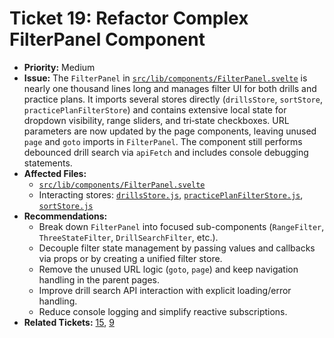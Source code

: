 # Ticket 19: Refactor Complex FilterPanel Component

- **Priority:** Medium
- **Issue:** The `FilterPanel` in [`src/lib/components/FilterPanel.svelte`](src/lib/components/FilterPanel.svelte) is nearly one thousand lines long and manages filter UI for both drills and practice plans. It imports several stores directly (`drillsStore`, `sortStore`, `practicePlanFilterStore`) and contains extensive local state for dropdown visibility, range sliders, and tri‑state checkboxes. URL parameters are now updated by the page components, leaving unused `page` and `goto` imports in `FilterPanel`. The component still performs debounced drill search via `apiFetch` and includes console debugging statements.
- **Affected Files:**
  - [`src/lib/components/FilterPanel.svelte`](src/lib/components/FilterPanel.svelte)
  - Interacting stores: [`drillsStore.js`](src/lib/stores/drillsStore.js), [`practicePlanFilterStore.js`](src/lib/stores/practicePlanFilterStore.js), [`sortStore.js`](src/lib/stores/sortStore.js)
- **Recommendations:**
  - Break down `FilterPanel` into focused sub-components (`RangeFilter`, `ThreeStateFilter`, `DrillSearchFilter`, etc.).
  - Decouple filter state management by passing values and callbacks via props or by creating a unified filter store.
  - Remove the unused URL logic (`goto`, `page`) and keep navigation handling in the parent pages.
  - Improve drill search API interaction with explicit loading/error handling.
  - Reduce console logging and simplify reactive subscriptions.
- **Related Tickets:** [15](./15-refactor-component-coupling.md), [9](./09-refactor-state-practiceplanstore.md)
